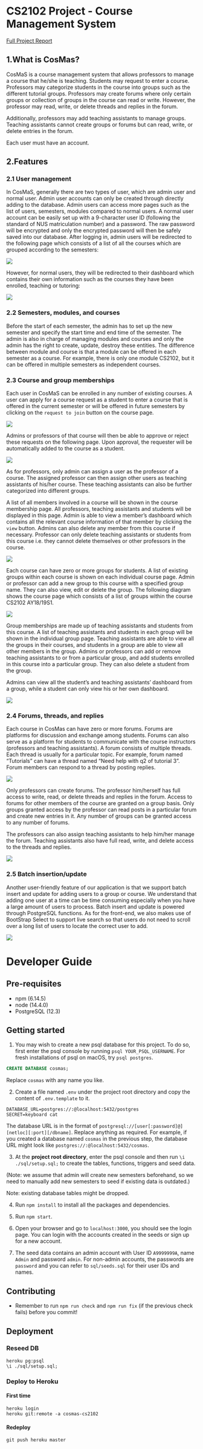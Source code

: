 # CS2102 Project - Course Management System

[Full Project Report](docs/Project%20Report.pdf)

## 1.What is CosMas?

CosMaS is a course management system that allows professors to manage a course that he/she is teaching. Students may request to enter a course. Professors may categorize students in the course into groups such as the different tutorial groups. Professors may create forums where only certain groups or collection of groups in the course can read or write. However, the professor may read, write, or delete threads and replies in the forum.

Additionally, professors may add teaching assistants to manage groups. Teaching assistants cannot create groups or forums but can read, write, or delete entries in the forum.

Each user must have an account.

## 2.Features

### 2.1 User management

In CosMaS, generally there are two types of user, which are admin user and normal user. Admin user accounts can only be created through directly adding to the database. Admin users can access more pages such as the list of users, semesters, modules compared to normal users. A normal user account can be easily set up with a 9-character user ID (following the standard of NUS matriculation number) and a password. The raw password will be encrypted and only the encrypted password will then be safely saved into our database. After logging in, admin users will be redirected to the following page which consists of a list of all the courses which are grouped according to the semesters:

![](docs/courses-1.png)

However, for normal users, they will be redirected to their dashboard which contains their own information such as the courses they have been enrolled, teaching or tutoring: 

![](docs/courses-2.png)

### 2.2 Semesters, modules, and courses

Before the start of each semester, the admin has to set up the new semester and specify the start time and end time of the semester. The admin is also in charge of managing modules and courses and only the admin has the right to create, update, destroy these entities. The difference between module and course is that a module can be offered in each semester as a course. For example, there is only one module CS2102, but it can be offered in multiple semesters as independent courses. 

### 2.3 Course and group memberships

Each user in CosMaS can be enrolled in any number of existing courses. A user can apply for a course request as a student to enter a course that is offered in the current semester or will be offered in future semesters by clicking on the `request to join` button on the course page.

![](docs/course.png)

Admins or professors of that course will then be able to approve or reject these requests on the following page. Upon approval, the requester will be automatically added to the course as a student.

![](docs/course-request.png)

As for professors, only admin can assign a user as the professor of a course. The assigned professor can then assign other users as teaching assistants of his/her course. These teaching assistants can also be further categorized into different groups.

A list of all members involved in a course will be shown in the course membership page. All professors, teaching assistants and students will be displayed in this page. Admin is able to view a member’s dashboard which contains all the relevant course information of that member by clicking the `view` button. Admins can also delete any member from this course if necessary. Professor can only delete teaching assistants or students from this course i.e. they cannot delete themselves or other professors in the course.

![](docs/course-member.png)

Each course can have zero or more groups for students.  A list of existing groups within each course is shown on each individual course page. Admin or professor can add a new group to this course with a specified group name. They can also view, edit or delete the group. The following diagram shows the course page which consists of a list of groups within the course CS2102 AY18/19S1.

![](docs/course-groups.png)

Group memberships are made up of teaching assistants and students from this course. A list of teaching assistants and students in each group will be shown in the individual group page. Teaching assistants are able to view all the groups in their courses, and students in a group are able to view all other members in the group. Admins or professors can add or remove teaching assistants to or from a particular group, and add students enrolled in this course into a particular group. They can also delete a student from the group.

Admins can view all the student’s and teaching assistants’ dashboard from a group, while a student can only view his or her own dashboard.

![](docs/group-members.png)

### 2.4 Forums, threads, and replies

Each course in CosMas can have zero or more forums. Forums are platforms for discussion and exchange among students. Forums can also serve as a platform for students to communicate with the course instructors (professors and teaching assistants).
A forum consists of multiple threads. Each thread is usually for a particular topic. For example, forum named “Tutorials” can have a thread named “Need help with q2 of tutorial 3”. Forum members can respond to a thread by posting replies. 

![](docs/forums.png)

Only professors can create forums. The professor him/herself has full access to write, read, or delete threads and replies in the forum. Access to forums for other members of the course are granted on a group basis. Only groups granted access by the professor can read posts in a particular forum and create new entries in it. Any number of groups can be granted access to any number of forums.

The professors can also assign teaching assistants to help him/her manage the forum. Teaching assistants also have full read, write, and delete access to the threads and replies. 

![](docs/forum.png)

### 2.5 Batch insertion/update

Another user-friendly feature of our application is that we support batch insert and update for adding users to a group or course. We understand that adding one user at a time can be time consuming especially when you have a large amount of users to process. Batch insert and update is powered through PostgreSQL functions. As for the front-end, we also makes use of BootStrap Select to support live search so that users do not need to scroll over a long list of users to locate the correct user to add.

![](docs/add-course-member.png)

# Developer Guide

## Pre-requisites

- npm (6.14.5)
- node (14.4.0)
- PostgreSQL (12.3)

## Getting started

1. You may wish to create a new psql database for this project. To do so, first enter the psql console by running `psql YOUR_PSQL_USERNAME`. For fresh installations of psql on macOS, try `psql postgres`.

```sql
CREATE DATABASE cosmas;
```

Replace `cosmas` with any name you like.

2. Create a file named `.env` under the project root directory and copy the content of `.env.template` to it.

```shell
DATABASE_URL=postgres://:@localhost:5432/postgres
SECRET=keyboard cat
```

The database URL is in the format of `postgresql://[user[:password]@][netloc][:port][/dbname]`. Replace anything as required. For example, if you created a database named `cosmas` in the previous step, the database URL might look like `postgres://:@localhost:5432/cosmas`.

3. At the **project root directory**, enter the psql console and then run `\i ./sql/setup.sql;` to create the tables, functions, triggers and seed data.

(Note: we assume that admin will create new semesters beforehand, so we need to manually add new semesters to seed if existing data is outdated.)

Note: existing database tables might be dropped.

4. Run `npm install` to install all the packages and dependencies.

5. Run `npm start`.

6. Open your browser and go to `localhost:3000`, you should see
   the login page. You can login with the accounts created in the seeds or sign up for a new account.

7. The seed data contains an admin account with User ID `A9999999A`, name `Admin` and password `admin`. For non-admin accounts,
   the passwords are `password` and you can refer to `sql/seeds.sql` for their user IDs and names.

## Contributing

- Remember to run `npm run check` and `npm run fix` (if the previous check fails) before you commit!

## Deployment

### Reseed DB

```shell
heroku pg:psql
\i ./sql/setup.sql;
```

### Deploy to Heroku

#### First time

```shell
heroku login
heroku git:remote -a cosmas-cs2102
```

#### Redeploy

```shell
git push heroku master
```
